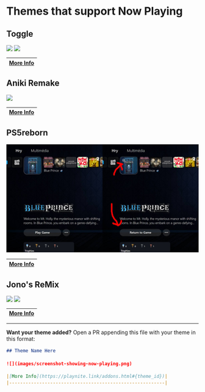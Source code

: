 # Themes that support Now Playing

## Toggle

![](https://github.com/jonosellier/toggle-theme-playnite/raw/main/screenshots/game-details-running.png)
![](https://github.com/jonosellier/toggle-theme-playnite/raw/main/screenshots/home-now-playing.png)

|[More Info](https://playnite.link/addons.html#Toggle_28b7d2c0-105b-4632-8dca-d11348bd61d2)|
|---|

## Aniki Remake

![](images/aniki-remake.png)

|[More Info](https://playnite.link/addons.html#Aniki_ReMake_bb8728bd-ac83-4324-88b1-ee5c586527d1)|
|---|

## PS5reborn

![](images/ps5reborn.png)

[More Info](https://playnite.link/addons.html#PS5reborn_saVantCZ)|
|---| 

## Jono's ReMix

![](https://raw.githubusercontent.com/jonosellier/ReMiX_jonosellier/refs/heads/main/images/img3.png)
![](https://raw.githubusercontent.com/jonosellier/ReMiX_jonosellier/refs/heads/main/images/img4.png)

|[More Info](https://playnite.link/addons.html#ReMiX_jonosellier)|
|----------------------------------------------------------------| 

---
**Want your theme added?** Open a PR appending this file with your theme in this format:

```md
## Theme Name Here

![](images/screenshot-showing-now-playing.png)

|[More Info](https://playnite.link/addons.html#{theme_id})|
|---------------------------------------------------------| 
```
